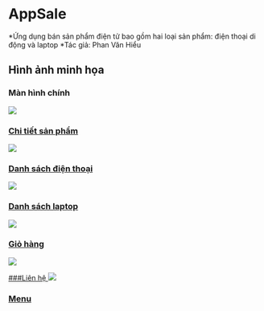 # AppSale
*Ứng dụng bán sản phẩm điện tử bao gồm hai loại sản phẩm: điện thoại di động và laptop
*Tác giả: Phan Văn Hiểu
## Hình ảnh minh họa
### Màn hình chính
<a href="https://github.com/PhanVanHieu-Ptit/AppSale/blob/main/manHinhChinh.png"><img src="https://github.com/PhanVanHieu-Ptit/AppSale/blob/main/manHinhChinh.png">

### Chi tiết sản phẩm
<a href="https://github.com/PhanVanHieu-Ptit/AppSale/blob/main/chiTietSanPham.png"><img src="https://github.com/PhanVanHieu-Ptit/AppSale/blob/main/chiTietSanPham.png">

### Danh sách điện thoại
<a href="https://github.com/PhanVanHieu-Ptit/AppSale/blob/main/dsDienThoai.png"><img src="https://github.com/PhanVanHieu-Ptit/AppSale/blob/main/dsDienThoai.png">

### Danh sách laptop
<a href="https://github.com/PhanVanHieu-Ptit/AppSale/blob/main/dsLapTop.png"><img src="https://github.com/PhanVanHieu-Ptit/AppSale/blob/main/dsLapTop.png">

### Giỏ hàng
<a href="https://github.com/PhanVanHieu-Ptit/AppSale/blob/main/gioHang.png"><img src="https://github.com/PhanVanHieu-Ptit/AppSale/blob/main/gioHang.png">

###Liên hệ
<a href="https://github.com/PhanVanHieu-Ptit/AppSale/blob/main/lienHe.png"><img src="https://github.com/PhanVanHieu-Ptit/AppSale/blob/main/lienHe.png">

### Menu
